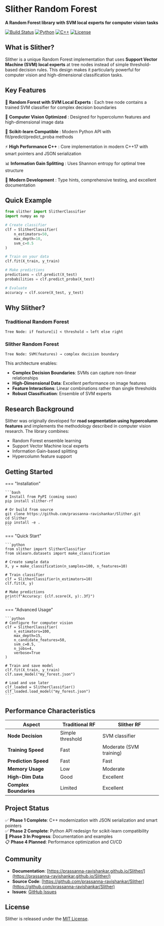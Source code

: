 # Slither Random Forest

**A Random Forest library with SVM local experts for computer vision tasks**

[![Build Status](https://img.shields.io/badge/build-passing-brightgreen)](https://github.com/prassanna-ravishankar/Slither)
[![Python](https://img.shields.io/badge/python-3.8+-blue.svg)](https://python.org)
[![C++](https://img.shields.io/badge/C++-17-blue.svg)](https://isocpp.org/)
[![License](https://img.shields.io/badge/license-MIT-green.svg)](https://opensource.org/licenses/MIT)

## What is Slither?

Slither is a unique Random Forest implementation that uses **Support Vector Machine (SVM) local experts** at tree nodes instead of simple threshold-based decision rules. This design makes it particularly powerful for computer vision and high-dimensional classification tasks.

## Key Features

🌳 **Random Forest with SVM Local Experts**
: Each tree node contains a trained SVM classifier for complex decision boundaries

🔬 **Computer Vision Optimized**
: Designed for hypercolumn features and high-dimensional image data

🐍 **Scikit-learn Compatible**
: Modern Python API with fit/predict/predict_proba methods

⚡ **High Performance C++**
: Core implementation in modern C++17 with smart pointers and JSON serialization

📊 **Information Gain Splitting**
: Uses Shannon entropy for optimal tree structure

🔧 **Modern Development**
: Type hints, comprehensive testing, and excellent documentation

## Quick Example

```python
from slither import SlitherClassifier
import numpy as np

# Create classifier
clf = SlitherClassifier(
    n_estimators=50,
    max_depth=10,
    svm_c=0.5
)

# Train on your data
clf.fit(X_train, y_train)

# Make predictions
predictions = clf.predict(X_test)
probabilities = clf.predict_proba(X_test)

# Evaluate
accuracy = clf.score(X_test, y_test)
```

## Why Slither?

### Traditional Random Forest
```
Tree Node: if feature[i] < threshold → left else right
```

### Slither Random Forest
```
Tree Node: SVM(features) → complex decision boundary
```

This architecture enables:

- **Complex Decision Boundaries**: SVMs can capture non-linear relationships
- **High-Dimensional Data**: Excellent performance on image features
- **Feature Interactions**: Linear combinations rather than single thresholds
- **Robust Classification**: Ensemble of SVM experts

## Research Background

Slither was originally developed for **road segmentation using hypercolumn features** and implements the methodology described in computer vision research. The library combines:

- Random Forest ensemble learning
- Support Vector Machine local experts
- Information Gain-based splitting
- Hypercolumn feature support

## Getting Started

=== "Installation"

    ```bash
    # Install from PyPI (coming soon)
    pip install slither-rf
    
    # Or build from source
    git clone https://github.com/prassanna-ravishankar/Slither.git
    cd Slither
    pip install -e .
    ```

=== "Quick Start"

    ```python
    from slither import SlitherClassifier
    from sklearn.datasets import make_classification
    
    # Create sample data
    X, y = make_classification(n_samples=100, n_features=10)
    
    # Train classifier
    clf = SlitherClassifier(n_estimators=10)
    clf.fit(X, y)
    
    # Make predictions
    print(f"Accuracy: {clf.score(X, y):.3f}")
    ```

=== "Advanced Usage"

    ```python
    # Configure for computer vision
    clf = SlitherClassifier(
        n_estimators=100,
        max_depth=15,
        n_candidate_features=50,
        svm_c=0.5,
        n_jobs=4,
        verbose=True
    )
    
    # Train and save model
    clf.fit(X_train, y_train)
    clf.save_model("my_forest.json")
    
    # Load and use later
    clf_loaded = SlitherClassifier()
    clf_loaded.load_model("my_forest.json")
    ```

## Performance Characteristics

| Aspect | Traditional RF | Slither RF |
|--------|---------------|------------|
| **Node Decision** | Simple threshold | SVM classifier |
| **Training Speed** | Fast | Moderate (SVM training) |
| **Prediction Speed** | Fast | Fast |
| **Memory Usage** | Low | Moderate |
| **High-Dim Data** | Good | Excellent |
| **Complex Boundaries** | Limited | Excellent |

## Project Status

✅ **Phase 1 Complete**: C++ modernization with JSON serialization and smart pointers  
✅ **Phase 2 Complete**: Python API redesign for scikit-learn compatibility  
🔄 **Phase 3 In Progress**: Documentation and examples  
📋 **Phase 4 Planned**: Performance optimization and CI/CD

## Community

- **Documentation**: [https://prassanna-ravishankar.github.io/Slither/](https://prassanna-ravishankar.github.io/Slither/)
- **Source Code**: [https://github.com/prassanna-ravishankar/Slither](https://github.com/prassanna-ravishankar/Slither)
- **Issues**: [GitHub Issues](https://github.com/prassanna-ravishankar/Slither/issues)

## License

Slither is released under the [MIT License](about/license.md).